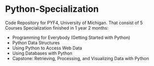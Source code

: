# Python-Specialization
Code Repository for PYF4, University of Michigan. That consist of 5 Courses Specialization finished in 1 year 2 months:

  - Programming for Everybody (Getting Started with Python)
  - Python Data Structures
  - Using Python to Access Web Data
  - Using Databases with Python
  - Capstone: Retrieving, Processing, and Visualizing Data with Python
